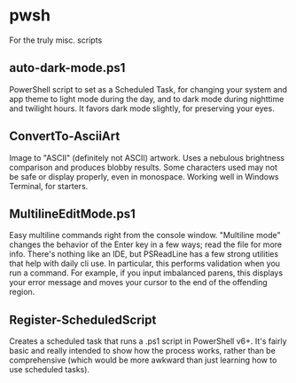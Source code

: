 # pwsh
For the truly misc. scripts

## auto-dark-mode.ps1
PowerShell script to set as a Scheduled Task, for changing your system and app theme to light mode during the day, and to dark mode during nighttime and twilight hours.
It favors dark mode slightly, for preserving your eyes.

## ConvertTo-AsciiArt
Image to "ASCII" (definitely not ASCII) artwork. Uses a nebulous brightness comparison and produces blobby results.
Some characters used may not be safe or display properly, even in monospace.
Working well in Windows Terminal, for starters.

## MultilineEditMode.ps1
Easy multiline commands right from the console window.
"Multiline mode" changes the behavior of the Enter key in a few ways; read the file for more info.
There's nothing like an IDE, but PSReadLine has a few strong utilities that help with daily cli use.
In particular, this performs validation when you run a command.
For example, if you input imbalanced parens, this displays your error message and moves your cursor to the end of the offending region.

## Register-ScheduledScript
Creates a scheduled task that runs a .ps1 script in PowerShell v6+.
It's fairly basic and really intended to show how the process works, rather than be comprehensive (which would be more awkward than just learning how to use scheduled tasks).

